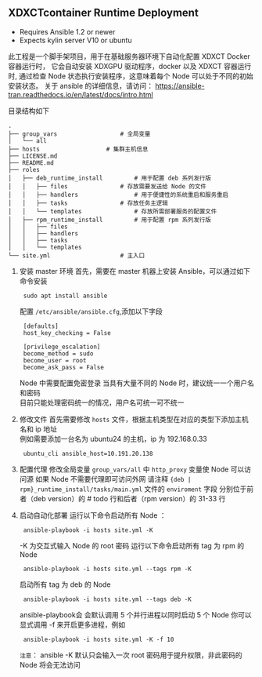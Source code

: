 ## XDXCTcontainer Runtime Deployment

- Requires Ansible 1.2 or newer
- Expects kylin server V10 or ubuntu

此工程是一个脚手架项目，用于在基础服务器环境下自动化配置 XDXCT Docker 容器运行时， 
它会自动安装 XDXGPU 驱动程序，docker 以及 XDXCT 容器运行时, 
通过检查 Node 状态执行安装程序，这意味着每个 Node 可以处于不同的初始安装状态。
关于 ansible 的详细信息，请访问：
https://ansible-tran.readthedocs.io/en/latest/docs/intro.html

目录结构如下

	.
	├── group_vars					# 全局变量
	│   └── all						
	├── hosts					# 集群主机信息
	├── LICENSE.md
	├── README.md
	├── roles						
	│   ├── deb_runtime_install			# 用于配置 deb 系列发行版
	│   │   ├── files				# 存放需要发送给 Node 的文件
	│   │   ├── handlers				# 用于便捷性的系统重启和服务重启
	│   │   ├── tasks				# 存放任务主逻辑
	│   │   └── templates				# 存放所需部署服务的配置文件
	│   ├── rpm_runtime_install			# 用于配置 rpm 系列发行版
	│   │   ├── files
	│   │   ├── handlers
	│   │   ├── tasks
	│   │   └── templates
	└── site.yml					# 主入口


1. 安装 master 环境
首先，需要在 master 机器上安装 Ansible，可以通过如下命令安装 

		sudo apt install ansible

	配置 `/etc/ansible/ansible.cfg`,添加以下字段

		[defaults]
		host_key_checking = False

		[privilege_escalation]
		become_method = sudo
		become_user = root
		become_ask_pass = False

	Node 中需要配置免密登录
	当具有大量不同的 Node 时，建议统一一个用户名和密码  
	目前只能处理密码统一的情况，用户名可统一可不统一

2. 修改文件
首先需要修改 `hosts` 文件，根据主机类型在对应的类型下添加主机名和 ip 地址  
	例如需要添加一台名为 ubuntu24 的主机，ip 为 192.168.0.33

		ubuntu_cli ansible_host=10.191.20.138

3. 配置代理
修改全局变量 `group_vars/all` 中 `http_proxy` 变量使 Node 可以访问源
如果 Node 不需要代理即可访问外网
请注释 `{deb | rpm}_runtime_install/tasks/main.yml` 文件的 `enviroment` 字段
分别位于前者（deb version）的 # todo 行和后者（rpm version）的 31-33 行

4. 启动自动化部署
	运行以下命令启动所有 Node ：

		ansible-playbook -i hosts site.yml -K

	-K 为交互式输入 Node 的 root 密码
	运行以下命令启动所有 tag 为 rpm 的 Node

		ansible-playbook -i hosts site.yml --tags rpm -K

	启动所有 tag 为 deb 的 Node
	
		ansible-playbook -i hosts site.yml --tags deb -K

	ansible-playbook会 会默认调用 5 个并行进程以同时启动 5 个 Node
	你可以显式调用 -f 来开启更多进程，例如

		ansible-playbook -i hosts site.yml -K -f 10

	`注意`： ansible -K 默认只会输入一次 root 密码用于提升权限，非此密码的 Node 将会无法访问
